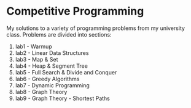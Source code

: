 # Competitive Programming

My solutions to a variety of programming problems from my university class.
Problems are divided into sections:

1. lab1 - Warmup
2. lab2 - Linear Data Structures
3. lab3 - Map & Set
4. lab4 - Heap & Segment Tree
5. lab5 - Full Search & Divide and Conquer
6. lab6 - Greedy Algorithms
7. lab7 - Dynamic Programming
8. lab8 - Graph Theory
9. lab9 - Graph Theory - Shortest Paths
